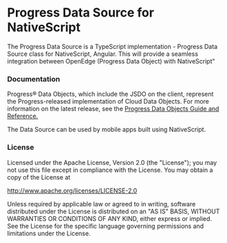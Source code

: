 # Progress Data Source for NativeScript
The Progress Data Source is a TypeScript implementation - Progress Data Source class for NativeScript, Angular. This will provide a seamless integration between OpenEdge (Progress Data Object) with NativeScript"  

### Documentation
Progress® Data Objects, which include the JSDO on the client, represent the Progress-released implementation of Cloud Data Objects. For more information on the latest release, see the <a href="https://documentation.progress.com/output/pdo">Progress Data Objects Guide and Reference.</a>

The Data Source can be used by mobile apps built using NativeScript.

### License
Licensed under the Apache License, Version 2.0 (the "License"); you may not use this file except in compliance with the License. You may obtain a copy of the License at

http://www.apache.org/licenses/LICENSE-2.0

Unless required by applicable law or agreed to in writing, software distributed under the License is distributed on an "AS IS" BASIS, WITHOUT WARRANTIES OR CONDITIONS OF ANY KIND, either express or implied. See the License for the specific language governing permissions and limitations under the License.

